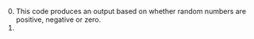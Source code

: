 0. This code produces an output based on whether random numbers are positive, negative or zero.
1. 
